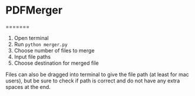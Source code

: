 

# PDFMerger
=======

1. Open terminal
2. Run `python merger.py`
3. Choose number of files to merge
4. Input file paths
5. Choose destination for merged file


Files can also be dragged into terminal to give the file path (at least for mac users), but be sure to check if path is correct and do not have any extra spaces at the end.
